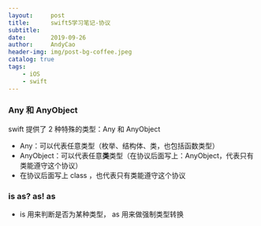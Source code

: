```yaml
---
layout:     post
title:      swift5学习笔记-协议
subtitle:   
date:       2019-09-26
author:     AndyCao
header-img: img/post-bg-coffee.jpeg
catalog: true
tags:
    - iOS
    - swift
---
```


### Any 和 AnyObject
swift 提供了 2 种特殊的类型：Any 和 AnyObject
- Any：可以代表任意类型（枚举、结构体、类，也包括函数类型）
- AnyObject：可以代表任意**类**类型（在协议后面写上：AnyObject，代表只有类能遵守这个协议）
- 在协议后面写上 class ，也代表只有类能遵守这个协议

### is as? as! as
- is 用来判断是否为某种类型， as 用来做强制类型转换

